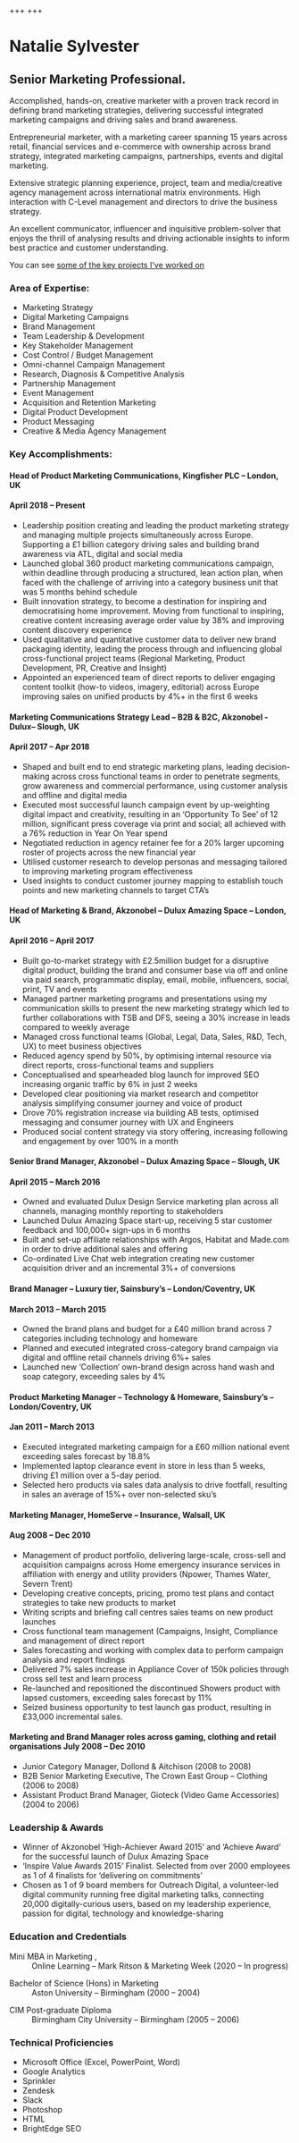 +++
+++
# Natalie Sylvester

## Senior Marketing Professional.

Accomplished, hands-on, creative marketer with a proven track record in
defining brand marketing strategies, delivering successful integrated marketing
campaigns and driving sales and brand awareness.

Entrepreneurial marketer, with a marketing career spanning 15 years across
retail, financial services and e-commerce with ownership across brand strategy,
integrated marketing campaigns, partnerships, events and digital marketing.

Extensive strategic planning experience, project, team and media/creative
agency management across international matrix environments. High interaction
with C-Level management and directors to drive the business strategy.

An excellent communicator, influencer and inquisitive problem-solver that
enjoys the thrill of analysing results and driving actionable insights to
inform best practice and customer understanding.

You can see [some of the key projects I've worked on](/projects)


### Area of Expertise:

 - Marketing Strategy
 - Digital Marketing Campaigns
 - Brand Management
 - Team Leadership &amp; Development
 - Key Stakeholder Management
 - Cost Control / Budget Management
 - Omni-channel Campaign Management
 - Research, Diagnosis &amp; Competitive Analysis
 - Partnership Management
 - Event Management
 - Acquisition and Retention Marketing
 - Digital Product Development
 - Product Messaging
 - Creative &amp; Media Agency Management


### Key Accomplishments:

#### Head of Product Marketing Communications, Kingfisher PLC – London, UK                      			
#### April 2018 – Present
 - Leadership position creating and leading the product marketing strategy and managing multiple projects simultaneously across Europe.  Supporting a £1 billion category driving sales and building brand awareness via ATL, digital and social media
 - Launched global 360 product marketing communications campaign, within deadline through producing a structured, lean action plan, when faced with the challenge of arriving into a category business unit that was 5 months behind schedule
 - Built innovation strategy, to become a destination for inspiring and democratising home improvement.  Moving from functional to inspiring, creative content increasing average order value by 38% and improving content discovery experience
 - Used qualitative and quantitative customer data to deliver new brand packaging identity, leading the process through and influencing global cross-functional project teams (Regional Marketing, Product Development, PR, Creative and Insight)
 - Appointed an experienced team of direct reports to deliver engaging content toolkit (how-to videos, imagery, editorial) across Europe improving sales on unified products by 4%+ in the first 6 weeks 

#### Marketing Communications Strategy Lead – B2B & B2C, Akzonobel -Dulux– Slough, UK	                            
#### April 2017 – Apr 2018   
 - Shaped and built end to end strategic marketing plans, leading decision-making across cross functional teams in order to penetrate segments, grow awareness and commercial performance, using customer analysis and offline and digital media
 - Executed most successful launch campaign event by up-weighting digital impact and creativity, resulting in an ‘Opportunity To See’ of 12 million, significant press coverage via print and social; all achieved with a 76% reduction in Year On Year spend
 - Negotiated reduction in agency retainer fee for a 20% larger upcoming roster of projects across the new financial year
 - Utilised customer research to develop personas and messaging tailored to improving marketing program effectiveness
 - Used insights to conduct customer journey mapping to establish touch points and new marketing channels to target CTA’s

#### Head of Marketing & Brand, Akzonobel – Dulux Amazing Space – London, UK	                          	           
#### April 2016 – April 2017
 - Built go-to-market strategy with £2.5million budget for a disruptive digital product, building the brand and consumer base via off and online via paid search, programmatic display, email, mobile, influencers, social, print, TV and events
 - Managed partner marketing programs and presentations using my communication skills to present the new marketing strategy which led to further collaborations with TSB and DFS, seeing a 30% increase in leads compared to weekly average
 - Managed cross functional teams (Global, Legal, Data, Sales, R&D, Tech, UX) to meet business objectives
 - Reduced agency spend by 50%, by optimising internal resource via direct reports, cross-functional teams and suppliers
 - Conceptualised and spearheaded blog launch for improved SEO increasing organic traffic by 6% in just 2 weeks 
 - Developed clear positioning via market research and competitor analysis simplifying consumer journey and voice of product
 - Drove 70% registration increase via building AB tests, optimised messaging and consumer journey with UX and Engineers
 - Produced social content strategy via story offering, increasing following and engagement by over 100% in a month 

#### Senior Brand Manager, Akzonobel – Dulux Amazing Space – Slough, UK           	           		       
#### April 2015 – March 2016              
 - Owned and evaluated Dulux Design Service marketing plan across all channels, managing monthly reporting to stakeholders
 - Launched Dulux Amazing Space start-up, receiving 5 star customer feedback and 100,000+ sign-ups in 6 months 
 - Built and set-up affiliate relationships with Argos, Habitat and Made.com in order to drive additional sales and offering
 - Co-ordinated Live Chat web integration creating new customer acquisition driver and an incremental 3%+ of conversions

#### Brand Manager – Luxury tier, Sainsbury’s – London/Coventry, UK		         	        	    
#### March 2013 – March 2015 
 - Owned the brand plans and budget for a £40 million brand across 7 categories including technology and homeware
 - Planned and executed integrated cross-category brand campaign via digital and offline retail channels driving 6%+ sales
 - Launched new ‘Collection‘ own-brand design across hand wash and soap category, exceeding sales by 4%
     
#### Product Marketing Manager – Technology & Homeware, Sainsbury’s – London/Coventry, UK      	          
#### Jan 2011 – March 2013 
 - Executed integrated marketing campaign for a £60 million national event exceeding sales forecast by 18.8%  
 - Implemented laptop clearance event in store in less than 5 weeks, driving £1 million over a 5-day period. 
 - Selected hero products via sales data analysis to drive footfall, resulting in sales an average of 15%+ over non-selected sku’s

#### Marketing Manager, HomeServe – Insurance, Walsall, UK	                                                
#### Aug 2008 – Dec 2010 
 - Management of product portfolio, delivering large-scale, cross-sell and acquisition campaigns across Home emergency insurance services in affiliation with energy and utility providers (Npower, Thames Water, Severn Trent)
 - Developing creative concepts, pricing, promo test plans and contact strategies to take new products to market
 - Writing scripts and briefing call centres sales teams on new product launches 
 - Cross functional team management (Campaigns, Insight, Compliance and management of direct report
 - Sales forecasting and working with complex data to perform campaign analysis and report findings
 - Delivered 7% sales increase in Appliance Cover of 150k policies through cross sell test and learn process 
 - Re-launched and repositioned the discontinued Showers product with lapsed customers, exceeding sales forecast by 11%	
 - Seized business opportunity to test launch gas product, resulting in £33,000 incremental sales. 


#### Marketing and Brand Manager roles across gaming, clothing and retail organisations  	July 2008 – Dec 2010
 - Junior Category Manager, Dollond & Aitchison (2008 to 2008)
 - B2B Senior Marketing Executive, The Crown East Group – Clothing (2006 to 2008)
 - Assistant Product Brand Manager, Gioteck (Video Game Accessories) (2004 to 2006)



### Leadership & Awards
 - Winner of Akzonobel ‘High-Achiever Award 2015’ and ‘Achieve Award’ for the successful launch of Dulux Amazing Space 
 - ‘Inspire Value Awards 2015’ Finalist.  Selected from over 2000 employees as 1 of 4 finalists for ‘delivering on commitments’
 - Chosen as 1 of 9 board members for Outreach Digital, a volunteer-led digital community running free digital marketing talks, connecting 20,000 digitally-curious users, based on my leadership experience, passion for digital, technology and knowledge-sharing


### Education and Credentials

<dl>
  <dt>
 Mini MBA in Marketing , 
  </dt>
  <dd>
    Online Learning – Mark Ritson & Marketing Week (2020 – In progress)
  </dd>
</dl>

<dl>
  <dt>
 Bachelor of Science (Hons) in Marketing
  </dt>
  <dd>
    Aston University – Birmingham (2000 – 2004)
  </dd>
</dl>

<dl>
  <dt>
   CIM Post-graduate Diploma
  </dt>
  <dd>
   Birmingham City University – Birmingham (2005 – 2006)
  </dd>
</dl>


### Technical Proficiencies

 - Microsoft Office (Excel, PowerPoint, Word)
 - Google Analytics
 - Sprinkler
 - Zendesk
 - Slack
 - Photoshop
 - HTML
 - BrightEdge SEO
